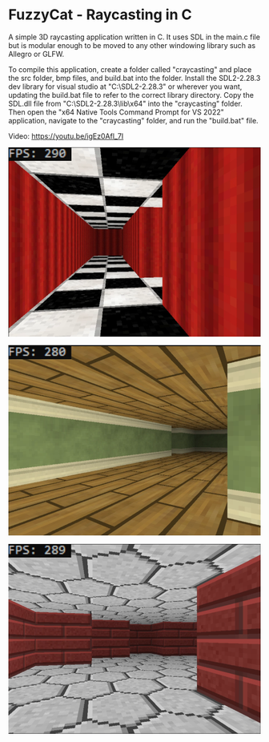 # FuzzyCat - Raycasting in C
A simple 3D raycasting application written in C. It uses SDL in the main.c file but is modular enough to be moved to any other windowing library such as Allegro or GLFW. 

To compile this application, create a folder called "craycasting" and place the src folder, bmp files, and build.bat into the folder. Install the SDL2-2.28.3 dev library for visual studio at "C:\SDL2-2.28.3" or wherever you want, updating the build.bat file to refer to the correct library directory. Copy the SDL.dll file from "C:\SDL2-2.28.3\lib\x64" into the "craycasting" folder. Then open the "x64 Native Tools Command Prompt for VS 2022" application, navigate to the "craycasting" folder, and run the "build.bat" file. 

Video: https://youtu.be/igEz0Afl_7I

![Screenshot 1](screenshots/screenshot1.png)

![Screenshot 2](screenshots/screenshot2.png)

![Screenshot 2](screenshots/screenshot3.png)
